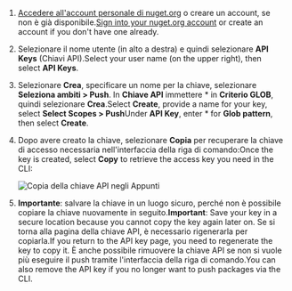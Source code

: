 1. <span data-ttu-id="bdc72-101">[Accedere all'account personale di nuget.org](https://www.nuget.org/users/account/LogOn?returnUrl=%2F) o creare un account, se non è già disponibile.</span><span class="sxs-lookup"><span data-stu-id="bdc72-101">[Sign into your nuget.org account](https://www.nuget.org/users/account/LogOn?returnUrl=%2F) or create an account if you don't have one already.</span></span>

1. <span data-ttu-id="bdc72-102">Selezionare il nome utente (in alto a destra) e quindi selezionare **API Keys** (Chiavi API).</span><span class="sxs-lookup"><span data-stu-id="bdc72-102">Select your user name (on the upper right), then select **API Keys**.</span></span>

1. <span data-ttu-id="bdc72-103">Selezionare **Crea**, specificare un nome per la chiave, selezionare **Seleziona ambiti > Push**. In **Chiave API** immettere \* in **Criterio GLOB**, quindi selezionare **Crea**.</span><span class="sxs-lookup"><span data-stu-id="bdc72-103">Select **Create**, provide a name for your key, select **Select Scopes > Push**Under **API Key**, enter \* for **Glob pattern**, then select **Create**.</span></span>

1. <span data-ttu-id="bdc72-104">Dopo avere creato la chiave, selezionare **Copia** per recuperare la chiave di accesso necessaria nell'interfaccia della riga di comando:</span><span class="sxs-lookup"><span data-stu-id="bdc72-104">Once the key is created, select **Copy** to retrieve the access key you need in the CLI:</span></span>

    ![Copia della chiave API negli Appunti](../media/QS_Create-02-APIKey.png)

1. <span data-ttu-id="bdc72-106">**Importante**: salvare la chiave in un luogo sicuro, perché non è possibile copiare la chiave nuovamente in seguito.</span><span class="sxs-lookup"><span data-stu-id="bdc72-106">**Important**: Save your key in a secure location because you cannot copy the key again later on.</span></span> <span data-ttu-id="bdc72-107">Se si torna alla pagina della chiave API, è necessario rigenerarla per copiarla.</span><span class="sxs-lookup"><span data-stu-id="bdc72-107">If you return to the API key page, you need to regenerate the key to copy it.</span></span> <span data-ttu-id="bdc72-108">È anche possibile rimuovere la chiave API se non si vuole più eseguire il push tramite l'interfaccia della riga di comando.</span><span class="sxs-lookup"><span data-stu-id="bdc72-108">You can also remove the API key if you no longer want to push packages via the CLI.</span></span>